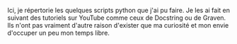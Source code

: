 Ici, je répertorie les quelques scripts python que j'ai pu faire. Je les ai fait en suivant des tutoriels sur YouTube comme ceux de Docstring ou de Graven. 
Ils n'ont pas vraiment d'autre raison d'exister que ma curiosité et mon envie d'occuper un peu mon temps libre. 
